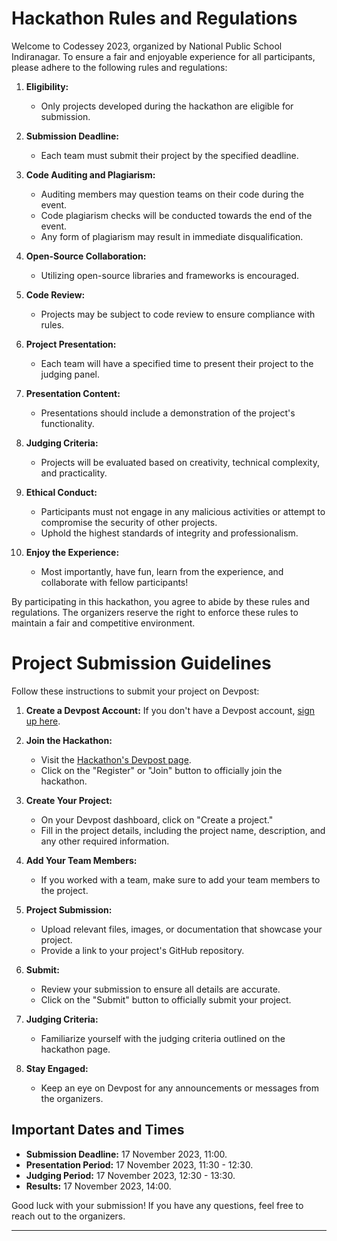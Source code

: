 # Hackathon Rules and Regulations

Welcome to Codessey 2023, organized by National Public School Indiranagar. To ensure a fair and enjoyable experience for all participants, please adhere to the following rules and regulations:

1. **Eligibility:**
   - Only projects developed during the hackathon are eligible for submission.

2. **Submission Deadline:**
   - Each team must submit their project by the specified deadline.

3. **Code Auditing and Plagiarism:**
   - Auditing members may question teams on their code during the event.
   - Code plagiarism checks will be conducted towards the end of the event.
   - Any form of plagiarism may result in immediate disqualification.

4. **Open-Source Collaboration:**
   - Utilizing open-source libraries and frameworks is encouraged.

5. **Code Review:**
   - Projects may be subject to code review to ensure compliance with rules.

6. **Project Presentation:**
   - Each team will have a specified time to present their project to the judging panel.

7. **Presentation Content:**
   - Presentations should include a demonstration of the project's functionality.

8. **Judging Criteria:**
   - Projects will be evaluated based on creativity, technical complexity, and practicality.

9. **Ethical Conduct:**
   - Participants must not engage in any malicious activities or attempt to compromise the security of other projects.
   - Uphold the highest standards of integrity and professionalism.

10. **Enjoy the Experience:**
    - Most importantly, have fun, learn from the experience, and collaborate with fellow participants!

By participating in this hackathon, you agree to abide by these rules and regulations. The organizers reserve the right to enforce these rules to maintain a fair and competitive environment.


# Project Submission Guidelines

Follow these instructions to submit your project on Devpost:

1. **Create a Devpost Account:**
   If you don't have a Devpost account, [sign up here](https://devpost.com/).

2. **Join the Hackathon:**
   - Visit the [Hackathon's Devpost page](https://devpost.com/hackathons/[hackathon-name]).
   - Click on the "Register" or "Join" button to officially join the hackathon.

3. **Create Your Project:**
   - On your Devpost dashboard, click on "Create a project."
   - Fill in the project details, including the project name, description, and any other required information.

4. **Add Your Team Members:**
   - If you worked with a team, make sure to add your team members to the project.

5. **Project Submission:**
   - Upload relevant files, images, or documentation that showcase your project.
   - Provide a link to your project's GitHub repository.

6. **Submit:**
   - Review your submission to ensure all details are accurate.
   - Click on the "Submit" button to officially submit your project.

7. **Judging Criteria:**
   - Familiarize yourself with the judging criteria outlined on the hackathon page.

8. **Stay Engaged:**
   - Keep an eye on Devpost for any announcements or messages from the organizers.

## Important Dates and Times

- **Submission Deadline:** 17 November 2023, 11:00.
- **Presentation Period:** 17 November 2023, 11:30 - 12:30.
- **Judging Period:** 17 November 2023, 12:30 - 13:30.
- **Results:** 17 November 2023, 14:00.

Good luck with your submission! If you have any questions, feel free to reach out to the organizers.

---
